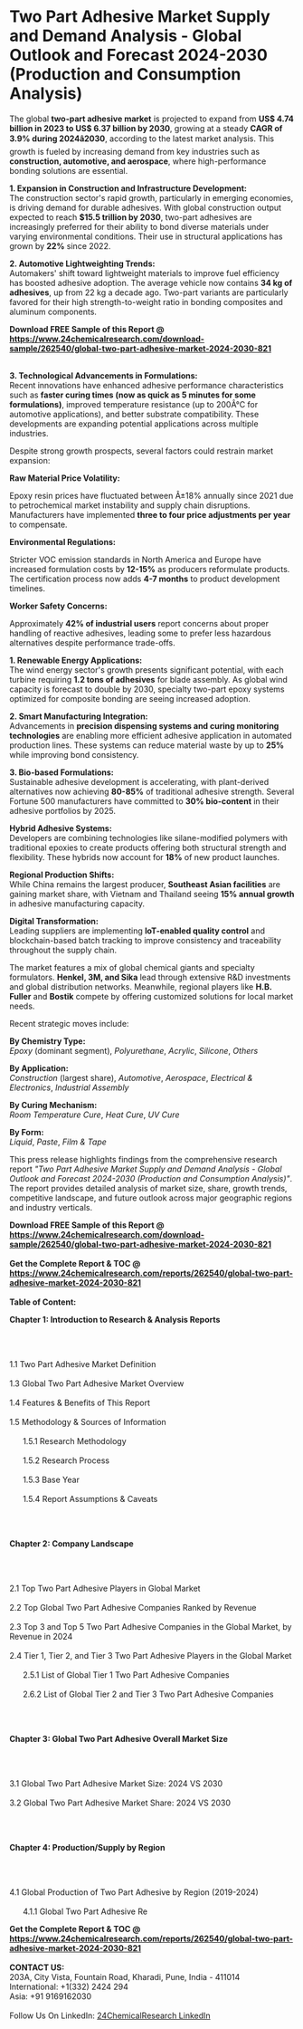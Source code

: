 <h1>Two Part Adhesive Market Supply and Demand Analysis - Global Outlook and Forecast 2024-2030 (Production and Consumption Analysis)</h1><p>The global <strong>two-part adhesive market</strong> is projected to expand from <strong>US$ 4.74 billion in 2023 to US$ 6.37 billion by 2030</strong>, growing at a steady <strong>CAGR of 3.9% during 2024â2030</strong>, according to the latest market analysis. This growth is fueled by increasing demand from key industries such as <strong>construction, automotive, and aerospace</strong>, where high-performance bonding solutions are essential.</p><p><strong>1. Expansion in Construction and Infrastructure Development:</strong><br>
The construction sector's rapid growth, particularly in emerging economies, is driving demand for durable adhesives. With global construction output expected to reach <strong>$15.5 trillion by 2030</strong>, two-part adhesives are increasingly preferred for their ability to bond diverse materials under varying environmental conditions. Their use in structural applications has grown by <strong>22%</strong> since 2022.</p><p><strong>2. Automotive Lightweighting Trends:</strong><br>
Automakers' shift toward lightweight materials to improve fuel efficiency has boosted adhesive adoption. The average vehicle now contains <strong>34 kg of adhesives</strong>, up from 22 kg a decade ago. Two-part variants are particularly favored for their high strength-to-weight ratio in bonding composites and aluminum components.</p><div><b>Download FREE Sample of this Report @ 
            <a href="https://www.24chemicalresearch.com/download-sample/262540/global-two-part-adhesive-market-2024-2030-821">
            https://www.24chemicalresearch.com/download-sample/262540/global-two-part-adhesive-market-2024-2030-821</a></b></div><br><p><strong>3. Technological Advancements in Formulations:</strong><br>
Recent innovations have enhanced adhesive performance characteristics such as <strong>faster curing times (now as quick as 5 minutes for some formulations)</strong>, improved temperature resistance (up to 200Â°C for automotive applications), and better substrate compatibility. These developments are expanding potential applications across multiple industries.</p><p>Despite strong growth prospects, several factors could restrain market expansion:</p><p><strong>Raw Material Price Volatility:</strong></p><p>Epoxy resin prices have fluctuated between Â±18% annually since 2021 due to petrochemical market instability and supply chain disruptions. Manufacturers have implemented <strong>three to four price adjustments per year</strong> to compensate.</p><p><strong>Environmental Regulations:</strong></p><p>Stricter VOC emission standards in North America and Europe have increased formulation costs by <strong>12-15%</strong> as producers reformulate products. The certification process now adds <strong>4-7 months</strong> to product development timelines.</p><p><strong>Worker Safety Concerns:</strong></p><p>Approximately <strong>42% of industrial users</strong> report concerns about proper handling of reactive adhesives, leading some to prefer less hazardous alternatives despite performance trade-offs.</p><p><strong>1. Renewable Energy Applications:</strong><br>
The wind energy sector's growth presents significant potential, with each turbine requiring <strong>1.2 tons of adhesives</strong> for blade assembly. As global wind capacity is forecast to double by 2030, specialty two-part epoxy systems optimized for composite bonding are seeing increased adoption.</p><p><strong>2. Smart Manufacturing Integration:</strong><br>
Advancements in <strong>precision dispensing systems and curing monitoring technologies</strong> are enabling more efficient adhesive application in automated production lines. These systems can reduce material waste by up to <strong>25%</strong> while improving bond consistency.</p><p><strong>3. Bio-based Formulations:</strong><br>
Sustainable adhesive development is accelerating, with plant-derived alternatives now achieving <strong>80-85%</strong> of traditional adhesive strength. Several Fortune 500 manufacturers have committed to <strong>30% bio-content</strong> in their adhesive portfolios by 2025.</p><p><strong>Hybrid Adhesive Systems:</strong><br>
	Developers are combining technologies like silane-modified polymers with traditional epoxies to create products offering both structural strength and flexibility. These hybrids now account for <strong>18%</strong> of new product launches.</p><p><strong>Regional Production Shifts:</strong><br>
	While China remains the largest producer, <strong>Southeast Asian facilities</strong> are gaining market share, with Vietnam and Thailand seeing <strong>15% annual growth</strong> in adhesive manufacturing capacity.</p><p><strong>Digital Transformation:</strong><br>
	Leading suppliers are implementing <strong>IoT-enabled quality control</strong> and blockchain-based batch tracking to improve consistency and traceability throughout the supply chain.</p><p>The market features a mix of global chemical giants and specialty formulators. <strong>Henkel, 3M, and Sika</strong> lead through extensive R&amp;D investments and global distribution networks. Meanwhile, regional players like <strong>H.B. Fuller</strong> and <strong>Bostik</strong> compete by offering customized solutions for local market needs.</p><p>Recent strategic moves include:</p><p><strong>By Chemistry Type:</strong><br>
	<em>Epoxy</em> (dominant segment), <em>Polyurethane</em>, <em>Acrylic</em>, <em>Silicone</em>, <em>Others</em></p><p><strong>By Application:</strong><br>
	<em>Construction</em> (largest share), <em>Automotive</em>, <em>Aerospace</em>, <em>Electrical &amp; Electronics</em>, <em>Industrial Assembly</em></p><p><strong>By Curing Mechanism:</strong><br>
	<em>Room Temperature Cure</em>, <em>Heat Cure</em>, <em>UV Cure</em></p><p><strong>By Form:</strong><br>
	<em>Liquid</em>, <em>Paste</em>, <em>Film &amp; Tape</em></p><p>This press release highlights findings from the comprehensive research report <em>"Two Part Adhesive Market Supply and Demand Analysis - Global Outlook and Forecast 2024-2030 (Production and Consumption Analysis)"</em>. The report provides detailed analysis of market size, share, growth trends, competitive landscape, and future outlook across major geographic regions and industry verticals.</p><div><b>Download FREE Sample of this Report @ 
            <a href="https://www.24chemicalresearch.com/download-sample/262540/global-two-part-adhesive-market-2024-2030-821">
            https://www.24chemicalresearch.com/download-sample/262540/global-two-part-adhesive-market-2024-2030-821</a></b></div><br><div><b>Get the Complete Report & TOC @ 
            <a href="https://www.24chemicalresearch.com/reports/262540/global-two-part-adhesive-market-2024-2030-821">
            https://www.24chemicalresearch.com/reports/262540/global-two-part-adhesive-market-2024-2030-821</a></b></div><br>
            <b>Table of Content:</b><p><p><strong>Chapter 1: Introduction to Research &amp; Analysis Reports</strong></p><br />
<br />
<p>1.1 Two Part Adhesive Market Definition<br /><br />
1.3 Global Two Part Adhesive Market Overview<br /><br />
1.4 Features &amp; Benefits of This Report<br /><br />
1.5 Methodology &amp; Sources of Information<br /><br />
&nbsp;&nbsp;&nbsp;&nbsp;&nbsp; 1.5.1 Research Methodology<br /><br />
&nbsp;&nbsp;&nbsp;&nbsp;&nbsp; 1.5.2 Research Process<br /><br />
&nbsp;&nbsp;&nbsp;&nbsp;&nbsp; 1.5.3 Base Year<br /><br />
&nbsp;&nbsp;&nbsp;&nbsp;&nbsp; 1.5.4 Report Assumptions &amp; Caveats</p><br />
<br />
<p><strong>Chapter 2: Company Landscape</strong></p><br />
<br />
<p>2.1 Top Two Part Adhesive Players in Global Market<br /><br />
2.2 Top Global Two Part Adhesive Companies Ranked by Revenue<br /><br />
2.3 Top 3 and Top 5 Two Part Adhesive Companies in the Global Market, by Revenue in 2024<br /><br />
2.4 Tier 1, Tier 2, and Tier 3 Two Part Adhesive Players in the Global Market<br /><br />
&nbsp;&nbsp;&nbsp;&nbsp;&nbsp; 2.5.1 List of Global Tier 1 Two Part Adhesive Companies<br /><br />
&nbsp;&nbsp;&nbsp;&nbsp;&nbsp; 2.6.2 List of Global Tier 2 and Tier 3 Two Part Adhesive Companies</p><br />
<br />
<p><strong>Chapter 3: Global Two Part Adhesive Overall Market Size</strong></p><br />
<br />
<p>3.1 Global Two Part Adhesive Market Size: 2024 VS 2030<br /><br />
3.2 Global Two Part Adhesive Market Share: 2024 VS 2030</p><br />
<br />
<p><strong>Chapter 4: Production/Supply by Region</strong></p><br />
<br />
<p>4.1 Global Production of Two Part Adhesive by Region (2019-2024)<br /><br />
&nbsp;&nbsp;&nbsp;&nbsp;&nbsp; 4.1.1 Global Two Part Adhesive Re</p><div><b>Get the Complete Report & TOC @ 
            <a href="https://www.24chemicalresearch.com/reports/262540/global-two-part-adhesive-market-2024-2030-821">
            https://www.24chemicalresearch.com/reports/262540/global-two-part-adhesive-market-2024-2030-821</a></b></div><br><b>CONTACT US:</b><br>
            203A, City Vista, Fountain Road, Kharadi, Pune, India - 411014<br>
            International: +1(332) 2424 294<br>
            Asia: +91 9169162030 <br><br>
            Follow Us On LinkedIn: <a href="https://www.linkedin.com/company/24chemicalresearch/">24ChemicalResearch LinkedIn</a>